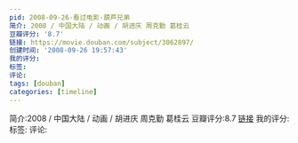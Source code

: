 ```yaml
---
pid: 2008-09-26-看过电影-葫芦兄弟
简介: 2008 / 中国大陆 / 动画 / 胡进庆 周克勤 葛桂云
豆瓣评分: '8.7'
链接: https://movie.douban.com/subject/3062897/
创建时间: '2008-09-26 19:57:43'
我的评分:
标签:
评论:
tags: [douban]
categories: [timeline]
---
```

简介:2008 / 中国大陆 / 动画 / 胡进庆 周克勤 葛桂云
豆瓣评分:8.7
[链接](https://movie.douban.com/subject/3062897/)
我的评分:
标签:
评论:
